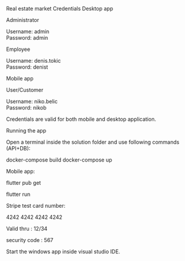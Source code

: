 Real estate market
Credentials Desktop app

Administrator

Username: admin             
Password: admin                                      

Employee

Username: denis.tokic  
Password: denist     

Mobile app

User/Customer

Username: niko.belic                        
Password: nikob     

Credentials are valid for both mobile and desktop application.


Running the app

Open a terminal inside the solution folder and use following commands (API+DB):

docker-compose build
docker-compose up

Mobile app: 

flutter pub get

flutter run

Stripe test card number:

4242 4242 4242 4242

Valid thru : 12/34

security code : 567



Start the windows app inside visual studio IDE.
